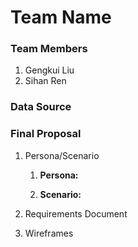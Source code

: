 # Team Name

### Team Members
1. Gengkui Liu
2. Sihan Ren
### Data Source

### Final Proposal
1. Persona/Scenario
    1. **Persona:**

    2. **Scenario:**

2. Requirements Document

3. Wireframes






